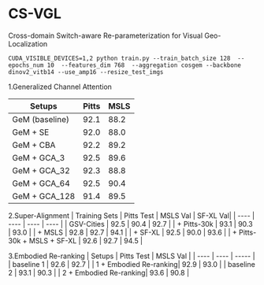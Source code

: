# CS-VGL

Cross-domain Switch-aware Re-parameterization for Visual Geo-Localization

```shell
CUDA_VISIBLE_DEVICES=1,2 python train.py --train_batch_size 128  --epochs_num 10  --features_dim 768  --aggregation cosgem --backbone dinov2_vitb14 --use_amp16 --resize_test_imgs
```

1.Generalized Channel Attention

|      Setups     | Pitts | MSLS | 
|       ----      | ----  | ---- |
|  GeM (baseline) | 92.1  | 88.2 |
|  GeM + SE       | 92.0  | 88.0 |
|  GeM + CBA      | 92.2  | 89.2 |
|  GeM + GCA_3    | 92.5  | 89.6 |
|  GeM + GCA_32   | 92.3  | 88.8 |
|  GeM + GCA_64   | 92.5  | 90.4 |
|  GeM + GCA_128  | 91.4  | 89.5 |


2.Super-Alignment
|     Training Sets                     | Pitts Test | MSLS Val  | SF-XL Val|
|      ----                             | ----       | ----      | ----     |
|  GSV-Cities                           | 92.5       | 90.4      | 92.7     |
|  + Pitts-30k                          | 93.1       | 90.3      | 93.0     |
|  + MSLS                               | 92.8       | 92.7      | 94.1     |
|  + SF-XL                              | 92.5       | 90.0      | 93.6     |
|  + Pitts-30k + MSLS + SF-XL           | 92.6       | 92.7      | 94.5     |


3.Embodied Re-ranking
| Setups                 | Pitts Test | MSLS Val |
| ----                   | ----       | -----    |
| baseline 1             | 92.6       | 92.7     |
| 1 + Embodied Re-ranking| 92.9       | 93.0     |
| baseline 2             | 93.1       | 90.3     |
| 2 + Embodied Re-ranking| 93.6       | 90.8     |